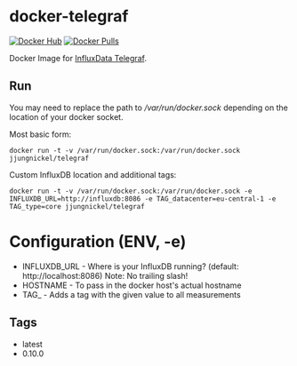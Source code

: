 # docker-telegraf

[![Docker Hub](https://img.shields.io/badge/docker-ready-blue.svg)](https://registry.hub.docker.com/u/jjungnickel/telegraf/) [![Docker Pulls](https://img.shields.io/docker/pulls/jjungnickel/telegraf.svg)](https://registry.hub.docker.com/u/jjungnickel/telegraf/)

Docker Image for [InfluxData Telegraf](https://influxdata.com/time-series-platform/telegraf/).

## Run

You may need to replace the path to */var/run/docker.sock* depending on the location of your docker socket.

Most basic form:
```
docker run -t -v /var/run/docker.sock:/var/run/docker.sock jjungnickel/telegraf
```

Custom InfluxDB location and additional tags:
```
docker run -t -v /var/run/docker.sock:/var/run/docker.sock -e INFLUXDB_URL=http://influxdb:8086 -e TAG_datacenter=eu-central-1 -e TAG_type=core jjungnickel/telegraf
```

# Configuration (ENV, -e)
- INFLUXDB_URL - Where is your InfluxDB running? (default: http://localhost:8086) Note: No trailing slash!
- HOSTNAME - To pass in the docker host's actual hostname
- TAG_<name> - Adds a tag with the given value to all measurements

## Tags

- latest
- 0.10.0
